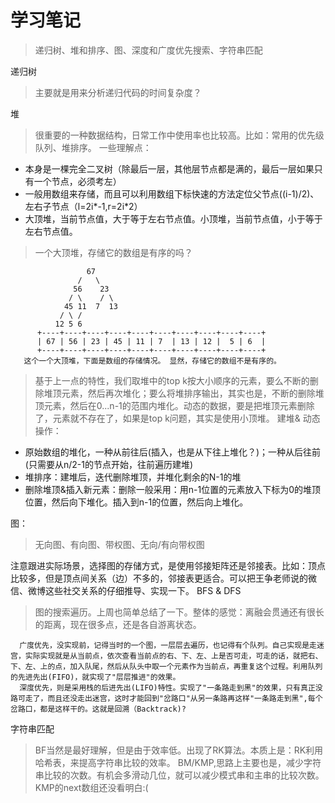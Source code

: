 # 学习笔记
> 递归树、堆和排序、图、深度和广度优先搜索、字符串匹配

递归树
> 主要就是用来分析递归代码的时间复杂度？

堆
> 很重要的一种数据结构，日常工作中使用率也比较高。比如：常用的优先级队列、堆排序。
一些理解点：
 * 本身是一棵完全二叉树（除最后一层，其他层节点都是满的，最后一层如果只有一个节点，必须考左）
 * 一般用数组来存储，而且可以利用数组下标快速的方法定位父节点((i-1)/2)、左右子节点（l=2i*-1,r=2i*2）
 * 大顶堆，当前节点值，大于等于左右节点值。小顶堆，当前节点值，小于等于左右节点值。
> 一个大顶堆，存储它的数组是有序的吗？
```
                 67
               /   \
              56    23
             / \    / \
            45 11  7  13
           / \ /
          12 5 6 
      +----+----+----+----+----+----+----+----+----+----+
      | 67 | 56 | 23 | 45 | 11 | 7  | 13 | 12 |  5 | 6  |
      +----+----+----+----+----+----+----+----+----+----+
   这个一个大顶堆，下面是数组的存储情况。 显然，存储它的数组不是有序的。
``` 
> 基于上一点的特性，我们取堆中的top k按大小顺序的元素，要么不断的删除堆顶元素，然后再次堆化；要么将堆排序输出，其实也是，不断的删除堆顶元素，然后在0...n-1的范围内堆化。动态的数据，要是把堆顶元素删除了，元素就不存在了，如果是top k问题，其实是使用小顶堆。
建堆& 动态操作：
   * 原始数组的堆化，一种从前往后(插入，也是从下往上堆化？)；一种从后往前(只需要从n/2-1的节点开始，往前遍历建堆)
   * 堆排序：建堆后，迭代删除堆顶，并堆化剩余的N-1的堆
   * 删除堆顶&插入新元素：删除一般采用：用n-1位置的元素放入下标为0的堆顶位置，然后向下堆化。插入到n-1的位置，然后向上堆化。

图：
> 无向图、有向图、带权图、无向/有向带权图

注意跟进实际场景，选择图的存储方式，是使用邻接矩阵还是邻接表。比如：顶点比较多，但是顶点间关系（边）不多的，邻接表更适合。可以把王争老师说的微信、微博这些社交关系的仔细推导、实现一下。
BFS & DFS
> 图的搜索遍历。上周也简单总结了一下。整体的感觉：离融会贯通还有很长的距离，现在很多点，还是各自游离状态。
```
  广度优先，没实现前，记得当时的一个图，一层层去遍历，也记得有个队列。自己实现是走迷宫，实际实现就是从当前点，依次查看当前点的右、下、左、上是否可走，可走的话，就把右、下、左、上的点，加入队尾，然后从队头中取一个元素作为当前点，再重复这个过程。利用队列的先进先出(FIFO)，就实现了"层层推进"的效果。
  深度优先，则是采用栈的后进先出(LIFO)特性。实现了"一条路走到黑"的效果，只有真正没路可走了，而且还没走出迷宫，这时才能回到"岔路口"从另一条路再这样"一条路走到黑",每个岔路口，都是这样干的。这就是回溯（Backtrack)?
```

字符串匹配
> BF当然是最好理解，但是由于效率低。出现了RK算法。本质上是：RK利用哈希表，来提高字符串比较的效率。
> BM/KMP,思路上主要也是，减少字符串比较的次数。有机会多滑动几位，就可以减少模式串和主串的比较次数。KMP的next数组还没看明白:(
